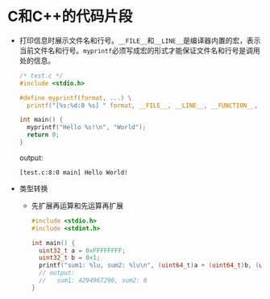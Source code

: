 # C和C++的代码片段

- 打印信息时展示文件名和行号。`__FILE__`和`__LINE__`是编译器内置的宏，表示当前文件名和行号。`myprintf`必须写成宏的形式才能保证文件名和行号是调用处的信息。

  ```c
  /* test.c */
  #include <stdio.h>

  #define myprintf(format, ...) \
    printf("[%s:%d:0 %s] " format, __FILE__, __LINE__, __FUNCTION__, ##__VA_ARGS__)

  int main() {
    myprintf("Hello %s!\n", "World");
    return 0;
  }
  ```

  output:
  ```
  [test.c:8:0 main] Hello World!
  ```

- 类型转换
  - 先扩展再运算和先运算再扩展
    ```c
    #include <stdio.h>
    #include <stdint.h>
    
    int main() {
      uint32_t a = 0xFFFFFFFF;
      uint32_t b = 0x1;
      printf("sum1: %lu, sum2: %lu\n", (uint64_t)a + (uint64_t)b, (uint64_t)(a + b));
      // output:
      //   sum1: 4294967296, sum2: 0
    }
    ```
